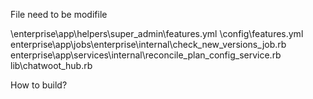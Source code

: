 File need to be modifile

\enterprise\app\helpers\super_admin\features.yml
\config\features.yml
enterprise\app\jobs\enterprise\internal\check_new_versions_job.rb
enterprise\app\services\internal\reconcile_plan_config_service.rb
lib\chatwoot_hub.rb

How to build?
